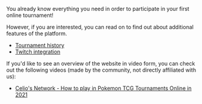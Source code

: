 You already know everything you need in order to participate in your first online tournament!

However, if you are interested, you can read on to find out about additional features of the platform.

* [Tournament history](/player/history)
* [Twitch integration](/player/twitch)

If you'd like to see an overview of the website in video form, you can check out the following videos (made by the community, not directly affiliated with us):
* [Celio's Network - How to play in Pokemon TCG Tournaments Online in 2021](https://www.youtube.com/watch?v=UqS5RNjn5ic)